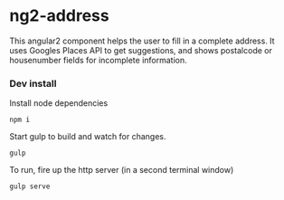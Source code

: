 # ng2-address #

This angular2 component helps the user to fill in a complete address. It uses Googles Places API to get suggestions, and shows postalcode or housenumber fields for incomplete information.

### Dev install ###

Install node dependencies
```
npm i
```
Start gulp to build and watch for changes.
```
gulp
```

To run, fire up the http server (in a second terminal window)
```
gulp serve
```

